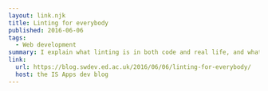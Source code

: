 ```yaml
---
layout: link.njk
title: Linting for everybody
published: 2016-06-06
tags:
  - Web development
summary: I explain what linting is in both code and real life, and what the benefits are in doing it as a team. Also some history on JavaScript linting and why we switched to ESLint.
link:
  url: https://blog.swdev.ed.ac.uk/2016/06/06/linting-for-everybody/
  host: the IS Apps dev blog
---
```

